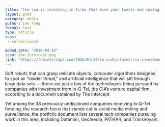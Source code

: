 ```yaml
---
title: "the cia is investing in firms that mine your tweets and instagram photos."
layout: post
category: media
author: Lee Fang
format: text
type: article
tags: 
 - surveillance

added_date: "2016-04-14"
icon: the-intercept.png
link: "https://theintercept.com/2016/04/14/in-undisclosed-cia-investments-social-media-mining-looms-large/"
---
```


Soft robots that can grasp delicate objects, computer algorithms designed to spot an “insider threat,” and artificial intelligence that will sift through large data sets — these are just a few of the technologies being pursued by companies with investment from In-Q-Tel, the CIA’s venture capital firm, according to a document obtained by The Intercept. 

Yet among the 38 previously undisclosed companies receiving In-Q-Tel funding, the research focus that stands out is social media mining and surveillance; the portfolio document lists several tech companies pursuing work in this area, including Dataminr, Geofeedia, PATHAR, and TransVoyant. 
